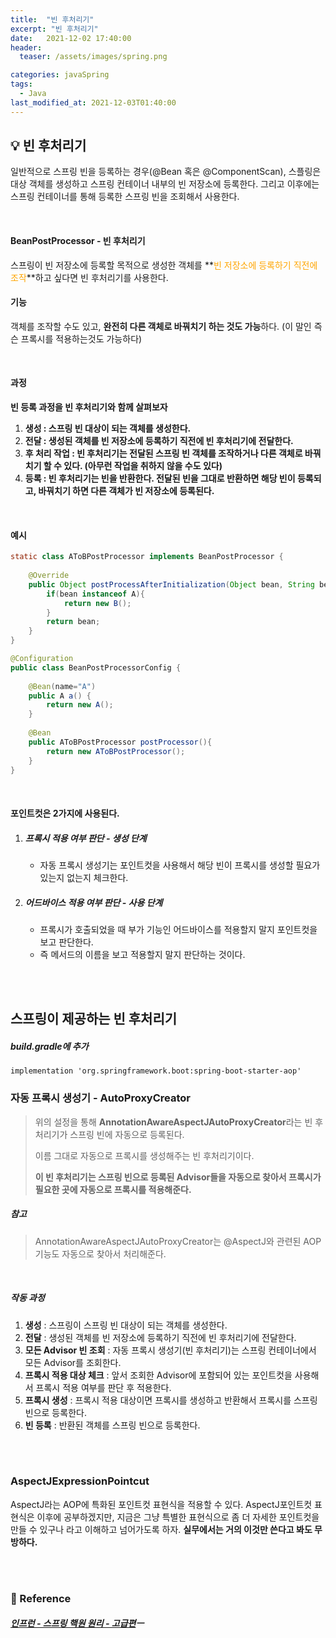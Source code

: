 ```yaml
---
title:  "빈 후처리기"
excerpt: "빈 후처리기"
date:   2021-12-02 17:40:00 
header:
  teaser: /assets/images/spring.png

categories: javaSpring
tags:
  - Java
last_modified_at: 2021-12-03T01:40:00
---
```


## 💡 빈 후처리기

일반적으로 스프링 빈을 등록하는 경우(@Bean 혹은 @ComponentScan), 스플링은 대상 객체를 생성하고 스프링 컨테이너 내부의 빈 저장소에 등록한다. 그리고 이후에는 스프링 컨테이너를 통해 등록한 스프링 빈을 조회해서 사용한다.

<br/>

#### BeanPostProcessor - 빈 후처리기

스프링이 빈 저장소에 등록할 목적으로 생성한 객체를 **<span style="color:orange">빈 저장소에 등록하기 직전에 조작</span>**하고 싶다면 빈 후처리기를 사용한다.

#### 기능

객체를 조작할 수도 있고, **완전히 다른 객체로 바꿔치기 하는 것도 가능**하다. (이 말인 즉슨 프록시를 적용하는것도 가능하다)

<br/>

#### 과정

**빈 등록 과정을 빈 후처리기와 함께 살펴보자**

1. **생성 : 스프링 빈 대상이 되는 객체를 생성한다.**
2. **전달 : 생성된 객체를 빈 저장소에 등록하기 직전에 빈 후처리기에 전달한다.**
3. **후 처리 작업 : 빈 후처리기는 전달된 스프링 빈 객체를 조작하거나 다른 객체로 바꿔치기 할 수 있다. (아무런 작업을 취하지 않을 수도 있다)**
4. **등록 : 빈 후처리기는 빈을 반환한다. 전달된 빈을 그대로 반환하면 해당 빈이 등록되고, 바꿔치기 하면 다른 객체가 빈 저장소에 등록된다.**

<br/>

#### 예시

```java
static class AToBPostProcessor implements BeanPostProcessor {
	
	@Override
	public Object postProcessAfterInitialization(Object bean, String beanName) throws BeansException {
		if(bean instanceof A){
			return new B();
		}
		return bean;
	}
}

@Configuration
public class BeanPostProcessorConfig {
    
    @Bean(name="A")
    public A a() {
        return new A();
    }
    
    @Bean
    public AToBPostProcessor postProcessor(){
		return new AToBPostProcessor();
    }
}
```

<br/>

#### 포인트컷은 2가지에 사용된다.

1. ##### 프록시 적용 여부 판단 - 생성 단계

   - 자동 프록시 생성기는 포인트컷을 사용해서 해당 빈이 프록시를 생성할 필요가 있는지 없는지 체크한다.

2. ##### 어드바이스 적용 여부 판단 - 사용 단계

   - 프록시가 호출되었을 때 부가 기능인 어드바이스를 적용할지 말지 포인트컷을 보고 판단한다.
   - 즉 메서드의 이름을 보고 적용할지 말지 판단하는 것이다.

<br/>

<br/>

## 스프링이 제공하는 빈 후처리기

##### build.gradle에 추가

```properties
implementation 'org.springframework.boot:spring-boot-starter-aop'
```

### 자동 프록시 생성기 - AutoProxyCreator

> 위의 설정을 통해 **AnnotationAwareAspectJAutoProxyCreator**라는 빈 후처리기가 스프링 빈에 자동으로 등록된다.
>
> 이름 그대로 자동으로 프록시를 생성해주는 빈 후처리기이다.
>
> **이 빈 후처리기는 스프링 빈으로 등록된 Advisor들을 자동으로 찾아서 프록시가 필요한 곳에 자동으로 프록시를 적용해준다.**

##### 참고

> AnnotationAwareAspectJAutoProxyCreator는 @AspectJ와 관련된 AOP기능도 자동으로 찾아서 처리해준다.

<br/>

##### 작동 과정

1. **생성** : 스프링이 스프링 빈 대상이 되는 객체를 생성한다.
2. **전달** : 생성된 객체를 빈 저장소에 등록하기 직전에 빈 후처리기에 전달한다.
3. **모든 Advisor 빈 조회** : 자동 프록시 생성기(빈 후처리기)는 스프링 컨테이너에서 모든 Advisor를 조회한다.
4. **프록시 적용 대상 체크** : 앞서 조회한 Advisor에 포함되어 있는 포인트컷을 사용해서 프록시 적용 여부를 판단 후 적용한다.
5. **프록시 생성** : 프록시 적용 대상이면 프록시를 생성하고 반환해서 프록시를 스프링 빈으로 등록한다. 
6. **빈 등록** : 반환된 객체를 스프링 빈으로 등록한다.

<br/>

<br/>

### AspectJExpressionPointcut

AspectJ라는 AOP에 특화된 포인트컷 표현식을 적용할 수 있다. AspectJ포인트컷 표현식은 이후에 공부하겠지만, 지금은 그냥 특별한 표현식으로 좀 더 자세한 포인트컷을 만들 수 있구나 라고 이해하고 넘어가도록 하자. **실무에서는 거의 이것만 쓴다고 봐도 무방하다.**

<br/>

<br/>

### 📔 Reference

##### [인프런 - 스프링 핵원 원리 - 고급편](https://www.inflearn.com/course/%EC%8A%A4%ED%94%84%EB%A7%81-%ED%95%B5%EC%8B%AC-%EC%9B%90%EB%A6%AC-%EA%B3%A0%EA%B8%89%ED%8E%B8/dashboard)ㅡ